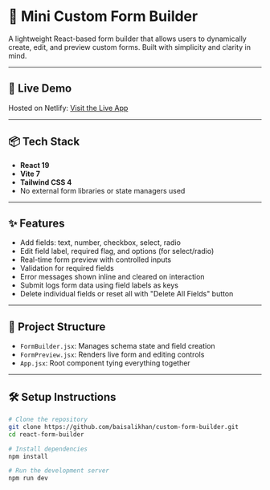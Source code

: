 # 🧩 Mini Custom Form Builder

A lightweight React-based form builder that allows users to dynamically create, edit, and preview custom forms. Built with simplicity and clarity in mind.

---

## 🚀 Live Demo

Hosted on Netlify: [Visit the Live App](https://custom-form-builder-app.netlify.app/)

---

## 📦 Tech Stack

- **React 19**
- **Vite 7**
- **Tailwind CSS 4**
- No external form libraries or state managers used

---

## ✨ Features

- Add fields: text, number, checkbox, select, radio
- Edit field label, required flag, and options (for select/radio)
- Real-time form preview with controlled inputs
- Validation for required fields
- Error messages shown inline and cleared on interaction
- Submit logs form data using field labels as keys
- Delete individual fields or reset all with "Delete All Fields" button

---

## 📁 Project Structure

- `FormBuilder.jsx`: Manages schema state and field creation
- `FormPreview.jsx`: Renders live form and editing controls
- `App.jsx`: Root component tying everything together

---

## 🛠️ Setup Instructions

```bash
# Clone the repository
git clone https://github.com/baisalikhan/custom-form-builder.git
cd react-form-builder

# Install dependencies
npm install

# Run the development server
npm run dev
```
